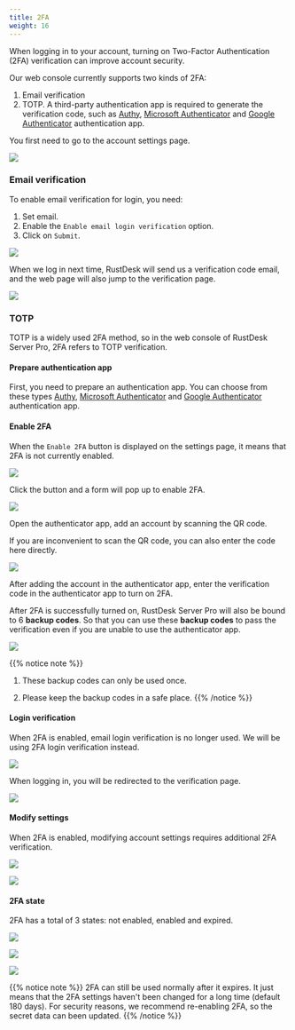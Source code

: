 ```yaml
---
title: 2FA
weight: 16
---
```


When logging in to your account, turning on Two-Factor Authentication (2FA) verification can improve account security.

Our web console currently supports two kinds of 2FA:

1. Email verification
2. TOTP. A third-party authentication app is required to generate the verification code, such as [Authy](https://authy.com), [Microsoft Authenticator](https://www.microsoft.com/en-us/security/mobile-authenticator-app/) and [Google Authenticator](https://play.google.com/store/apps/details?id=com.google.android.apps.authenticator2) authentication app.

You first need to go to the account settings page.

![](./images/1-settings-account.png)

### Email verification

To enable email verification for login, you need:

1. Set email.
2. Enable the `Enable email login verification` option.
3. Click on `Submit`.

![](./images/2-2fa-email-1.png)

When we log in next time, RustDesk will send us a verification code email, and the web page will also jump to the verification page.

![](./images/2-2fa-email-2.png)

### TOTP

TOTP is a widely used 2FA method, so in the web console of RustDesk Server Pro, 2FA refers to TOTP verification.

#### Prepare authentication app

First, you need to prepare an authentication app.
You can choose from these types [Authy](https://authy.com), [Microsoft Authenticator](https://www.microsoft.com/en-us/security/mobile-authenticator-app/) and [Google Authenticator](https://play.google.com/store/apps/details?id=com.google.android.apps.authenticator2) authentication app.

#### Enable 2FA

When the `Enable 2FA` button is displayed on the settings page, it means that 2FA is not currently enabled.

![](./images/3-2fa-enable-1.png)

Click the button and a form will pop up to enable 2FA.

![](./images/3-2fa-enable-2.png)

Open the authenticator app, add an account by scanning the QR code.

If you are inconvenient to scan the QR code, you can also enter the code here directly.

![](./images/3-2fa-enable-3.png)

After adding the account in the authenticator app, enter the verification code in the authenticator app to turn on 2FA.

After 2FA is successfully turned on, RustDesk Server Pro will also be bound to 6 **backup codes**. So that you can use these **backup codes** to pass the verification even if you are unable to use the authenticator app.

![](./images/3-2fa-enable-4.png)

{{% notice note %}}
1. These backup codes can only be used once.

2. Please keep the backup codes in a safe place.
{{% /notice %}}

#### Login verification

When 2FA is enabled, email login verification is no longer used. We will be using 2FA login verification instead.

![](./images/3-2fa-enable-login-5.png)

When logging in, you will be redirected to the verification page.

![](./images/3-2fa-enable-login-6.png)

#### Modify settings

When 2FA is enabled, modifying account settings requires additional 2FA verification.

![](./images/3-2fa-settings-1.png)

![](./images/3-2fa-settings-2.png)

#### 2FA state

2FA has a total of 3 states: not enabled, enabled and expired.

![](./images/3-2fa-state-not-enabled.png)

![](./images/3-2fa-state-enabled.png)

![](./images/3-2fa-state-expired.png)

{{% notice note %}}
2FA can still be used normally after it expires. It just means that the 2FA settings haven't been changed for a long time (default 180 days). For security reasons, we recommend re-enabling 2FA, so the secret data can been updated.
{{% /notice %}}
